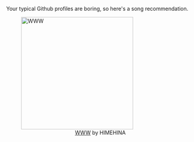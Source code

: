 Your typical Github profiles are boring, so here's a song recommendation.
<figure><img width="300" height="300" src="https://i.scdn.co/image/ab67616d0000b2735952b0d90774c502e5bd13b5" alt="WWW" /><figcaption align="center"><a href="https://open.spotify.com/track/5zbQrgSo7mipwzWyEs9kol" target="_blank">WWW</a> by HIMEHINA</figcaption></figure>
